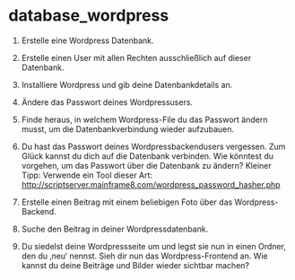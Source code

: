 # database_wordpress

1.	Erstelle eine Wordpress Datenbank.

2.	Erstelle einen User mit allen Rechten ausschließlich auf dieser Datenbank.

3.	Installiere Wordpress und gib deine Datenbankdetails an.

4.	Ändere das Passwort deines Wordpressusers. 

5.	Finde heraus, in welchem Wordpress-File du das Passwort ändern musst, um die Datenbankverbindung wieder aufzubauen.

6.	Du hast das Passwort deines Wordpressbackendusers vergessen. Zum Glück kannst du dich auf die Datenbank verbinden. Wie könntest du vorgehen, um das Passwort über die Datenbank zu ändern?
Kleiner Tipp: Verwende ein Tool dieser Art: http://scriptserver.mainframe8.com/wordpress_password_hasher.php 

7.	Erstelle einen Beitrag mit einem beliebigen Foto über das Wordpress-Backend.

8.	Suche den Beitrag in deiner Wordpressdatenbank.

9.	Du siedelst deine Wordpressseite um und legst sie nun in einen Ordner, den du ‚neu‘ nennst. Sieh dir nun das Wordpress-Frontend an. Wie kannst du deine Beiträge und Bilder wieder sichtbar machen?
